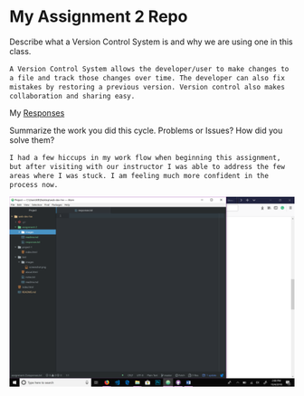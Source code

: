 # My Assignment 2 Repo

Describe what a Version Control System is and why we are using one in this class.

    A Version Control System allows the developer/user to make changes to a file and track those changes over time. The developer can also fix mistakes by restoring a previous version. Version control also makes collaboration and sharing easy.

My [Responses](./responses.txt)

Summarize the work you did this cycle.
Problems or Issues? How did you solve them?

    I had a few hiccups in my work flow when beginning this assignment, but after visiting with our instructor I was able to address the few areas where I was stuck. I am feeling much more confident in the process now.

![Image of My Atom Editor](./images/screenshot.png)
